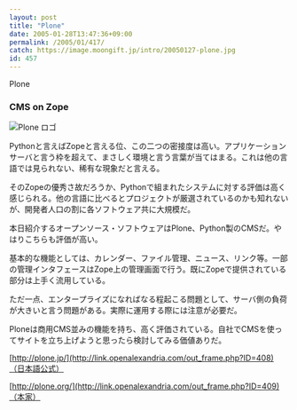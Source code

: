 ```yaml
---
layout: post
title: "Plone"
date: 2005-01-28T13:47:36+09:00
permalink: /2005/01/417/
catch: https://image.moongift.jp/intro/20050127-plone.jpg
id: 457
---
```

Plone  
<!--more-->

### CMS on Zope
  

![Plone ロゴ](https://image.moongift.jp/intro/20050127-plone.jpg "Plone ロゴ")

  

Pythonと言えばZopeと言える位、この二つの密接度は高い。アプリケーションサーバと言う枠を超えて、まさしく環境と言う言葉が当てはまる。これは他の言語では見られない、稀有な現象だと言える。

  

そのZopeの優秀さ故だろうか、Pythonで組まれたシステムに対する評価は高く感じられる。他の言語に比べるとプロジェクトが厳選されているのかも知れないが、開発者人口の割に各ソフトウェア共に大規模だ。

  

本日紹介するオープンソース・ソフトウェアはPlone、Python製のCMSだ。やはりこちらも評価が高い。

  

基本的な機能としては、カレンダー、ファイル管理、ニュース、リンク等。一部の管理インタフェースはZope上の管理画面で行う。既にZopeで提供されている部分は上手く流用している。

  

ただ一点、エンタープライズになればなる程起こる問題として、サーバ側の負荷が大きいと言う問題がある。実際に運用する際には注意が必要だ。

  

Ploneは商用CMS並みの機能を持ち、高く評価されている。自社でCMSを使ってサイトを立ち上げようと思ったら検討してみる価値ありだ。

  

[http://plone.jp/](http://link.openalexandria.com/out_frame.php?ID=408)（日本語公式）

  

[http://plone.org/](http://link.openalexandria.com/out_frame.php?ID=409)（本家）

